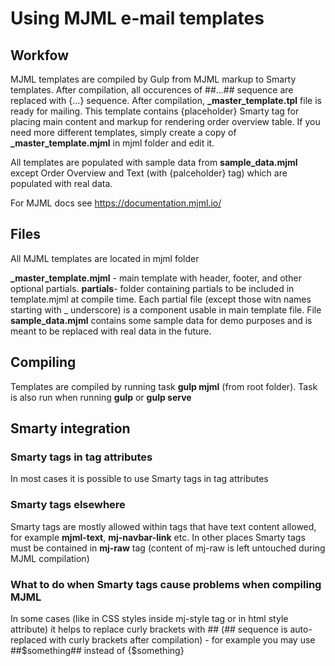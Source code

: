 Using MJML e-mail templates
===========================

Workfow
-------

MJML templates are compiled by Gulp from MJML markup to Smarty templates. After compilation, all occurences of ##...## sequence are replaced with {...} sequence. After compilation, **_master_template.tpl** file is ready for mailing. This template contains {placeholder} Smarty tag for placing main content and markup for rendering order overview table. If you need more different templates, simply create a copy of **_master_template.mjml** in mjml folder and edit it.

All templates are populated with sample data from **sample_data.mjml** except Order Overview and Text (with {palceholder} tag) which are populated with real data.

For MJML docs see https://documentation.mjml.io/

Files
-----

All MJML templates are located in mjml folder

  **_master_template.mjml** - main template with header, footer, and other optional partials.
  **partials**- folder containing partials to be included in template.mjml at compile time. Each partial file (except those witn names starting with _ underscore) is a component usable in main template file. File **sample_data.mjml** contains some sample data for demo purposes and is meant to be replaced with real data in the future.

Compiling
---------

Templates are compiled by running task **gulp mjml** (from root folder). Task is also run when running **gulp** or **gulp serve**

Smarty integration
------------------

### Smarty tags in tag attributes
In most cases it is possible to use Smarty tags in tag attributes

### Smarty tags elsewhere
Smarty tags are mostly allowed within tags that have text content allowed, for example **mjml-text**, **mj-navbar-link** etc.
In other places Smarty tags must be contained in **mj-raw** tag (content of mj-raw is left untouched during MJML compilation)

### What to do when Smarty tags cause problems when compiling MJML
In some cases (like in CSS styles inside mj-style tag or in html style attribute) it helps to replace curly brackets with ## (## sequence is auto-replaced with curly brackets after compilation) - for example you may use ##$something## instead of {$something}

